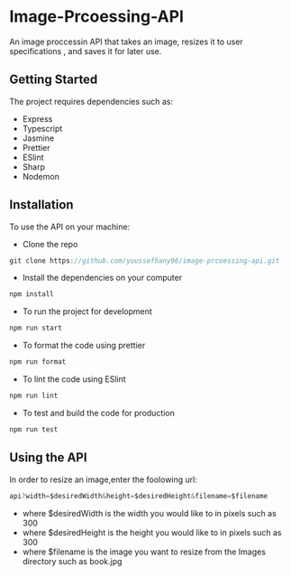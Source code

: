 # Image-Prcoessing-API
An image proccessin API that takes an image, resizes it to user specifications , and saves it for later use.
## Getting Started
 The project requires dependencies such as:

* Express
* Typescript
* Jasmine
* Prettier
* ESlint
* Sharp
* Nodemon

## Installation
To use the API on your machine:

* Clone the repo
```js
git clone https://github.com/youssefhany96/image-prcoessing-api.git
```
* Install the dependencies on your computer
```js
npm install
```
* To run the project for development
 ```js
npm run start
```
* To format the code using prettier
 ```js
npm run format
```
* To lint the code using ESlint
 ```js
npm run lint
```
* To test and build the code for production
 ```js
npm run test
```

## Using the API

In order to resize an image,enter the foolowing url:
 ```js
api?width=$desiredWidth&height=$desiredHeight&filename=$filename
```
* where $desiredWidth is the width you would like to in pixels such as 300
* where $desiredHeight is the height you would like to in pixels such as 300
* where $filename is the image you want to resize from the Images directory such as book.jpg



